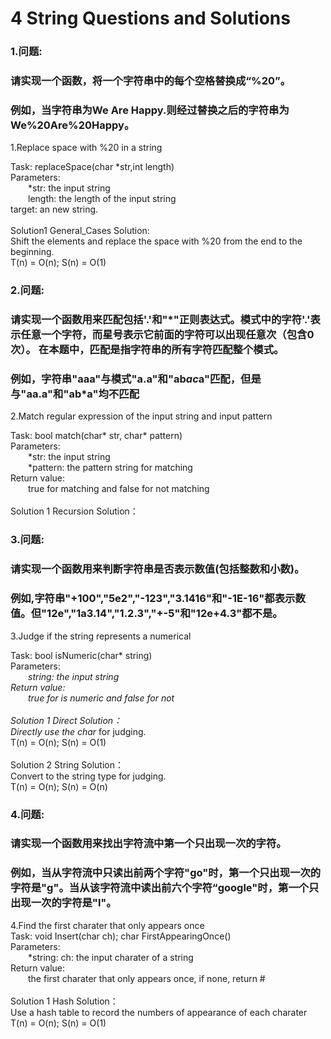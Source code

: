 4 String Questions and Solutions
====

### 1.问题:<br/>
### 请实现一个函数，将一个字符串中的每个空格替换成“%20”。
### 例如，当字符串为We Are Happy.则经过替换之后的字符串为We%20Are%20Happy。<br/>

1.Replace space with %20 in a string <br/>

Task: replaceSpace(char *str,int length)<br/>
Parameters:<br/>
&emsp;&emsp;*str: the input string<br/>
&emsp;&emsp;length: the length of the input string<br/>
target:  an new string.<br/>
<br/>
Solution1 General_Cases Solution:<br/>
Shift the elements and replace the space with %20 from the end to the beginning.<br/>
T(n) = O(n); S(n) = O(1)<br/>

### 2.问题:<br/>
### 请实现一个函数用来匹配包括'.'和"*"正则表达式。模式中的字符'.'表示任意一个字符，而星号表示它前面的字符可以出现任意次（包含0次）。 在本题中，匹配是指字符串的所有字符匹配整个模式。<br/>
### 例如，字符串"aaa"与模式"a.a"和"ab*ac*a"匹配，但是与"aa.a"和"ab*a"均不匹配 <br/>

2.Match regular expression of the input string and input pattern<br/>

Task: bool match(char* str, char* pattern)<br/>
Parameters:<br/>
&emsp;&emsp;*str: the input string<br/>
&emsp;&emsp;*pattern: the pattern string for matching<br/>
Return value:<br/>
&emsp;&emsp;true for matching and false for not matching<br/>
<br/>
Solution 1 Recursion Solution：<br/>

### 3.问题:<br/>
### 请实现一个函数用来判断字符串是否表示数值(包括整数和小数)。<br/>
### 例如,字符串"+100","5e2","-123","3.1416"和"-1E-16"都表示数值。但"12e","1a3.14","1.2.3","+-5"和"12e+4.3"都不是。<br/>

3.Judge if the string represents a numerical<br/>

Task: bool isNumeric(char* string)<br/>
Parameters:<br/>
&emsp;&emsp;*string: the input string<br/>
Return value:<br/>
&emsp;&emsp;true for is numeric and false for not<br/>
<br/>
Solution 1 Direct Solution：<br/>
Directly use the char* for judging.<br/>
T(n) = O(n); S(n) = O(1)<br/>
<br/>
Solution 2 String Solution：<br/>
Convert to the string type for judging.<br/>
T(n) = O(n); S(n) = O(n)<br/>

### 4.问题:<br/>
### 请实现一个函数用来找出字符流中第一个只出现一次的字符。<br/>
### 例如，当从字符流中只读出前两个字符"go"时，第一个只出现一次的字符是"g"。当从该字符流中读出前六个字符“google"时，第一个只出现一次的字符是"l"。<br/>

4.Find the first charater that only appears once<br/>
Task: void Insert(char ch); char FirstAppearingOnce()<br/>
Parameters:<br/>
&emsp;&emsp;*string: ch: the input charater of a string<br/>
Return value:<br/>
&emsp;&emsp;the first charater that only appears once, if none, return # <br/>
<br/>
Solution 1 Hash Solution：<br/>
Use a hash table to record the numbers of appearance of each charater <br/>
T(n) = O(n); S(n) = O(1)<br/>
